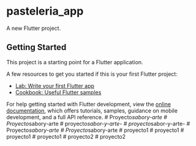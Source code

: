 # pasteleria_app

A new Flutter project.

## Getting Started

This project is a starting point for a Flutter application.

A few resources to get you started if this is your first Flutter project:

- [Lab: Write your first Flutter app](https://docs.flutter.dev/get-started/codelab)
- [Cookbook: Useful Flutter samples](https://docs.flutter.dev/cookbook)

For help getting started with Flutter development, view the
[online documentation](https://docs.flutter.dev/), which offers tutorials,
samples, guidance on mobile development, and a full API reference.
#   P r o y e c t o _ s a b o r y - a r t e  
 #   P r o y e c t o _ s a b o r y - a r t e  
 #   p r o y e c t o _ s a b o r - y - a r t e -  
 #   p r o y e c t o _ s a b o r - y - a r t e -  
 #   P r o y e c t o _ s a b o r y - a r t e  
 #   P r o y e c t o _ s a b o r y - a r t e  
 #   p r o y e c t o 1  
 #   p r o y e c t o 1  
 #   p r o y e c t o 1  
 #   p r o y e c t o 1  
 #   p r o y e c t o 2  
 #   p r o y e c t o 2  
 